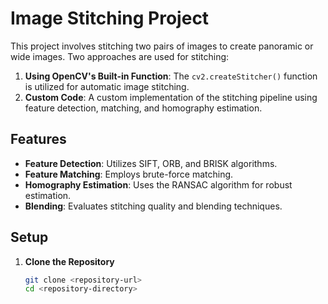 # Image Stitching Project

This project involves stitching two pairs of images to create panoramic or wide images. Two approaches are used for stitching:

1. **Using OpenCV's Built-in Function**: The `cv2.createStitcher()` function is utilized for automatic image stitching.
2. **Custom Code**: A custom implementation of the stitching pipeline using feature detection, matching, and homography estimation.

## Features

- **Feature Detection**: Utilizes SIFT, ORB, and BRISK algorithms.
- **Feature Matching**: Employs brute-force matching.
- **Homography Estimation**: Uses the RANSAC algorithm for robust estimation.
- **Blending**: Evaluates stitching quality and blending techniques.

## Setup

1. **Clone the Repository**
   ```bash
   git clone <repository-url>
   cd <repository-directory>
